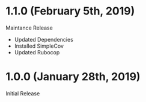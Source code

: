 # 1.1.0 (February 5th, 2019)

Maintance Release

* Updated Dependencies
* Installed SimpleCov
* Updated Rubocop

# 1.0.0 (January 28th, 2019)

Initial Release
